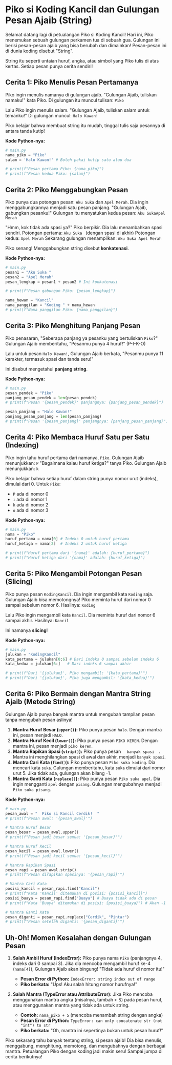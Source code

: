 # Piko si Koding Kancil dan Gulungan Pesan Ajaib (String)

Selamat datang lagi di petualangan Piko si Koding Kancil! Hari ini, Piko menemukan sebuah gulungan perkamen tua di sebuah gua. Gulungan ini berisi pesan-pesan ajaib yang bisa berubah dan dimainkan! Pesan-pesan ini di dunia koding disebut "String".

String itu seperti untaian huruf, angka, atau simbol yang Piko tulis di atas kertas. Setiap pesan punya cerita sendiri!

## Cerita 1: Piko Menulis Pesan Pertamanya

Piko ingin menulis namanya di gulungan ajaib.
"Gulungan Ajaib, tuliskan namaku!" kata Piko.
Di gulungan itu muncul tulisan: `Piko`

Lalu Piko ingin menulis salam.
"Gulungan Ajaib, tuliskan salam untuk temanku!"
Di gulungan muncul: `Halo Kawan!`

Piko belajar bahwa membuat string itu mudah, tinggal tulis saja pesannya di antara tanda kutip!

**Kode Python-nya:**

```python
# main.py
nama_piko = "Piko"
salam = 'Halo Kawan!' # Boleh pakai kutip satu atau dua

# print(f"Pesan pertama Piko: {nama_piko}")
# print(f"Pesan kedua Piko: {salam}")
```

## Cerita 2: Piko Menggabungkan Pesan

Piko punya dua potongan pesan: `Aku Suka` dan `Apel Merah`. Dia ingin menggabungkannya menjadi satu pesan panjang.
"Gulungan Ajaib, gabungkan pesanku!"
Gulungan itu menyatukan kedua pesan: `Aku SukaApel Merah`

"Hmm, kok tidak ada spasi ya?" Piko berpikir. Dia lalu menambahkan spasi sendiri.
Potongan pertama: `Aku Suka ` (dengan spasi di akhir)
Potongan kedua: `Apel Merah`
Sekarang gulungan menampilkan: `Aku Suka Apel Merah`

Piko senang! Menggabungkan string disebut **konkatenasi**.

**Kode Python-nya:**

```python
# main.py
pesan1 = "Aku Suka "
pesan2 = "Apel Merah"
pesan_lengkap = pesan1 + pesan2 # Ini konkatenasi

# print(f"Pesan gabungan Piko: {pesan_lengkap}")

nama_hewan = "Kancil"
nama_panggilan = "Koding " + nama_hewan
# print(f"Nama panggilan Piko: {nama_panggilan}")
```

## Cerita 3: Piko Menghitung Panjang Pesan

Piko penasaran, "Seberapa panjang ya pesanku yang bertuliskan `Piko`?"
Gulungan Ajaib memberitahu, "Pesanmu punya 4 huruf!" (P-I-K-O)

Lalu untuk pesan `Halo Kawan!`, Gulungan Ajaib berkata, "Pesanmu punya 11 karakter, termasuk spasi dan tanda seru!"

Ini disebut mengetahui **panjang string**.

**Kode Python-nya:**

```python
# main.py
pesan_pendek = "Piko"
panjang_pesan_pendek = len(pesan_pendek)
# print(f"Pesan '{pesan_pendek}' panjangnya: {panjang_pesan_pendek}")

pesan_panjang = "Halo Kawan!"
panjang_pesan_panjang = len(pesan_panjang)
# print(f"Pesan '{pesan_panjang}' panjangnya: {panjang_pesan_panjang}")
```

## Cerita 4: Piko Membaca Huruf Satu per Satu (Indexing)

Piko ingin tahu huruf pertama dari namanya, `Piko`.
Gulungan Ajaib menunjukkan: `P`
"Bagaimana kalau huruf ketiga?" tanya Piko.
Gulungan Ajaib menunjukkan: `k`

Piko belajar bahwa setiap huruf dalam string punya nomor urut (indeks), dimulai dari 0.
Untuk `Piko`:
- `P` ada di nomor 0
- `i` ada di nomor 1
- `k` ada di nomor 2
- `o` ada di nomor 3

**Kode Python-nya:**

```python
# main.py
nama = "Piko"
huruf_pertama = nama[0] # Indeks 0 untuk huruf pertama
huruf_ketiga = nama[2]  # Indeks 2 untuk huruf ketiga

# print(f"Huruf pertama dari '{nama}' adalah: {huruf_pertama}")
# print(f"Huruf ketiga dari '{nama}' adalah: {huruf_ketiga}")
```

## Cerita 5: Piko Mengambil Potongan Pesan (Slicing)

Piko punya pesan `KodingKancil`. Dia ingin mengambil kata `Koding` saja.
Gulungan Ajaib bisa memotongnya! Piko meminta huruf dari nomor 0 sampai sebelum nomor 6.
Hasilnya: `Koding`

Lalu Piko ingin mengambil kata `Kancil`. Dia meminta huruf dari nomor 6 sampai akhir.
Hasilnya: `Kancil`

Ini namanya **slicing**!

**Kode Python-nya:**

```python
# main.py
julukan = "KodingKancil"
kata_pertama = julukan[0:6] # Dari indeks 0 sampai sebelum indeks 6
kata_kedua = julukan[6:]   # Dari indeks 6 sampai akhir

# print(f"Dari '{julukan}', Piko mengambil: '{kata_pertama}'")
# print(f"Dari '{julukan}', Piko juga mengambil: '{kata_kedua}'")
```

## Cerita 6: Piko Bermain dengan Mantra String Ajaib (Metode String)

Gulungan Ajaib punya banyak mantra untuk mengubah tampilan pesan tanpa mengubah pesan aslinya!

1.  **Mantra Huruf Besar (`upper()`):**
    Piko punya pesan `halo`. Dengan mantra ini, pesan menjadi `HALO`.
2.  **Mantra Huruf Kecil (`lower()`):**
    Piko punya pesan `PIKO KEREN`. Dengan mantra ini, pesan menjadi `piko keren`.
3.  **Mantra Rapikan Spasi (`strip()`):**
    Piko punya pesan `   banyak spasi   `. Mantra ini menghilangkan spasi di awal dan akhir, menjadi `banyak spasi`.
4.  **Mantra Cari Kata (`find()`):**
    Piko punya pesan `Piko suka koding`. Dia mencari kata `suka`. Gulungan memberitahu, kata `suka` dimulai dari nomor urut 5. Jika tidak ada, gulungan akan bilang -1.
5.  **Mantra Ganti Kata (`replace()`):**
    Piko punya pesan `Piko suka apel`. Dia ingin mengganti `apel` dengan `pisang`. Gulungan mengubahnya menjadi `Piko suka pisang`.

**Kode Python-nya:**

```python
# main.py
pesan_awal = "  Piko si Kancil Cerdik!  "
# print(f"Pesan awal: '{pesan_awal}'")

# Mantra Huruf Besar
pesan_besar = pesan_awal.upper()
# print(f"Pesan jadi besar semua: '{pesan_besar}'")

# Mantra Huruf Kecil
pesan_kecil = pesan_awal.lower()
# print(f"Pesan jadi kecil semua: '{pesan_kecil}'")

# Mantra Rapikan Spasi
pesan_rapi = pesan_awal.strip()
# print(f"Pesan dirapikan spasinya: '{pesan_rapi}'")

# Mantra Cari Kata
posisi_kancil = pesan_rapi.find("Kancil")
# print(f"Kata 'Kancil' ditemukan di posisi: {posisi_kancil}")
posisi_buaya = pesan_rapi.find("Buaya") # Buaya tidak ada di pesan
# print(f"Kata 'Buaya' ditemukan di posisi: {posisi_buaya}") # Akan -1

# Mantra Ganti Kata
pesan_diganti = pesan_rapi.replace("Cerdik", "Pintar")
# print(f"Pesan setelah diganti: '{pesan_diganti}'")
```

## Uh-Oh! Momen Kesalahan dengan Gulungan Pesan

1.  **Salah Ambil Huruf (IndexError):**
    Piko punya nama `Piko` (panjangnya 4, indeks dari 0 sampai 3). Jika dia mencoba mengambil huruf ke-4 (`nama[4]`), Gulungan Ajaib akan bingung! "Tidak ada huruf di nomor itu!"
    *   **Pesan Error di Python:** `IndexError: string index out of range`
    *   **Piko berkata:** "Ups! Aku salah hitung nomor hurufnya!"

2.  **Salah Mantra (TypeError atau AttributeError):**
    Jika Piko mencoba menggunakan mantra angka (misalnya, tambah `+ 5`) pada pesan huruf, atau menggunakan mantra yang tidak ada untuk string.
    *   **Contoh:** `nama_piko + 5` (mencoba menambah string dengan angka)
    *   **Pesan Error di Python:** `TypeError: can only concatenate str (not "int") to str`
    *   **Piko berkata:** "Oh, mantra ini sepertinya bukan untuk pesan huruf!"

Piko sekarang tahu banyak tentang string, si pesan ajaib! Dia bisa menulis, menggabung, menghitung, memotong, dan mengubahnya dengan berbagai mantra. Petualangan Piko dengan koding jadi makin seru! Sampai jumpa di cerita berikutnya!
